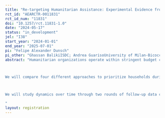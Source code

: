 ```yaml
---
title: "Re-targeting Humanitarian Assistance: Experimental Evidence from Lebanon"
rct_id: "AEARCTR-0011831"
rct_id_num: "11831"
doi: "10.1257/rct.11831-1.0"
date: "2024-05-17"
status: "in_development"
jel: "I38"
start_year: "2024-01-01"
end_year: "2025-07-01"
pi: "Felipe Alexander Dunsch"
pi_other: "Ghassan BalikiISDC; Andrea GuarisoUniversity of Milan-Bicocca"
abstract: "Humanitarian organizations operate within stringent budget constraints and regularly need to prioritize and re-prioritize their assistance, depending on needs and funding. In this study, we partner with the largest humanitarian organization in the world - the World Food Programme (WFP) - to investigate alternative approaches to prioritize assistance in the context of a scaling down of humanitarian operations. The study takes place in Lebanon, where WFP is planning to scale down its food assistance program from about 58,000 beneficiary households to about 25,000, due to resource constraints. 

We will compare four different approaches to prioritize households during this downscaling: three data-driven approaches will rely on Proxy Mean Testing (PMT) to select households according to different predicted outcomes (expenditure, food security, or a combination of the two), while the fourth targeting approach will rely on criteria identified through a survey conducted among local experts. The study will investigate how the different approaches lead to different profiles of beneficiaries and how these differences impact the effectiveness of assistance. The experimental design will moreover allow us to causally assess the impact of the (dis)continuation of food assistance itself, through the definition of comparable groups of beneficiaries and non-beneficiaries across the four different approaches (more specifically, we will assess the impact on the “marginal” households, i.e. eligible under one targeting method but not another).  

We will study dynamics over time through two rounds of follow-up data collection, and we will also take advantage of the staggered fading out of assistance (in two phases), to study how households might prepare for the end of assistance and which coping mechanisms they might adopt.  
"
layout: registration
---
```


